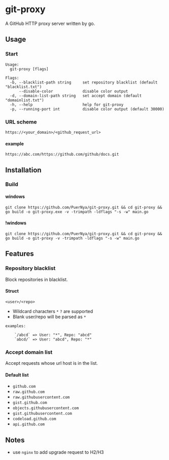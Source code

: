 # git-proxy

A GitHub HTTP proxy server written by go.

## Usage

### Start

```shell
Usage:
  git-proxy [flags]

Flags:
  -b, --blacklist-path string     set repository blacklist (default "blacklist.txt")
      --disable-color             disable color output
  -d, --domain-list-path string   set accept domain (default "domainlist.txt")
  -h, --help                      help for git-proxy
  -p, --running-port int          disable color output (default 30000)

```

### URL scheme

`https://<your_domain>/<github_request_url>`

#### example

`https://abc.com/https://github.com/github/docs.git`

## Installation

### Build

#### windows

`git clone https://github.com/PuerNya/git-proxy.git && cd git-proxy && go build -o git-proxy.exe -v -trimpath -ldflags "-s -w" main.go`

#### !windows

`git clone https://github.com/PuerNya/git-proxy.git && cd git-proxy && go build -o git-proxy -v -trimpath -ldflags "-s -w" main.go`

## Features

### Repository blacklist

Block repositories in blacklist.

#### Struct

`<user>/<repo>`

- Wildcard characters `*` `?` are supported
- Blank user/repo will be parsed as `*`
```text
examples:

    `/abcd` => User: "*", Repo: "abcd"
    `abcd/` => User: "abcd", Repo: "*"
```

### Accept domain list

Accept requests whose url host is in the list.

#### Default list

- `github.com`
- `raw.github.com`
- `raw.githubusercontent.com`
- `gist.github.com`
- `objects.githubusercontent.com`
- `gist.githubusercontent.com`
- `codeload.github.com`
- `api.github.com`

## Notes

- use `nginx` to add upgrade request to H2/H3